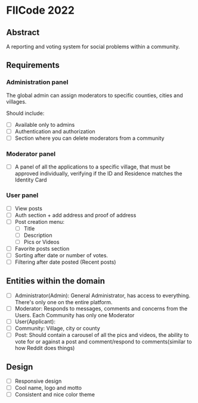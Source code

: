 # FIICode 2022

## Abstract

A reporting and voting system for social problems within a community.

## Requirements

### Administration panel

The global admin can assign moderators to specific counties, cities and villages.

Should include:

- [ ] Available only to admins
- [ ] Authentication and authorization
- [ ] Section where you can delete moderators from a community

### Moderator panel

- [ ] A panel of all the applications to a specific village, that must be approved individually, verifying if the ID and Residence matches the Identity Card

### User panel

- [ ] View posts
- [ ] Auth section + add address and proof of address
- [ ] Post creation menu:
  - [ ] Title
  - [ ] Description
  - [ ] Pics or Videos
- [ ] Favorite posts section
- [ ] Sorting after date or number of votes.
- [ ] Filtering after date posted (Recent posts)

## Entities within the domain

- [ ] Administrator(Admin): General Administrator, has access to everything. There's only one on the entire platform.
- [ ] Moderator: Responds to messages, comments and concerns from the Users. Each Community has only one Moderator
- [ ] User(Applicant):
- [ ] Community: Village, city or county
- [ ] Post: Should contain a carousel of all the pics and videos, the ability to vote for or against a post and comment/respond to comments(similar to how Reddit does things)

## Design

- [ ] Responsive design 
- [ ] Cool name, logo and motto
- [ ] Consistent and nice color theme